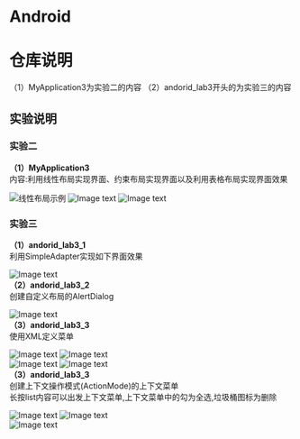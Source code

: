 # Android  
# 仓库说明  
（1）MyApplication3为实验二的内容
（2）andorid_lab3开头的为实验三的内容
## 实验说明  
### 实验二  
**（1）MyApplication3**  
内容:利用线性布局实现界面、约束布局实现界面以及利用表格布局实现界面效果   
  
![线性布局示例](https://github.com/Takitohru/Android/blob/master/Example_image/lab2_linearLayout_image.png)
![Image text](https://github.com/Takitohru/Android/blob/master/Example_image/lab2_con_image.png)
![Image text](https://github.com/Takitohru/Android/blob/master/Example_image/lab2_table_image.png)  
### 实验三  
**（1）andorid_lab3_1**  
利用SimpleAdapter实现如下界面效果  
  
![Image text](https://github.com/Takitohru/Android/blob/master/Example_image/lab3_1_image.png)  
 **（2）andorid_lab3_2**  
创建自定义布局的AlertDialog  
  
![Image text](https://github.com/Takitohru/Android/blob/master/Example_image/lab3_3_2_image.png)  
 **（3）andorid_lab3_3**  
 使用XML定义菜单  
   
   
![Image text](https://github.com/Takitohru/Android/blob/master/Example_image/lab3_3_1_image.png)
![Image text](https://github.com/Takitohru/Android/blob/master/Example_image/lab3_3_2_image.png)  
![Image text](https://github.com/Takitohru/Android/blob/master/Example_image/lab3_3_3_image.png)
![Image text](https://github.com/Takitohru/Android/blob/master/Example_image/lab3_3_4_image.png)  
 **（3）andorid_lab3_3**  
 创建上下文操作模式(ActionMode)的上下文菜单  
 长按list内容可以出发上下文菜单,上下文菜单中的勾为全选,垃圾桶图标为删除  
   
![Image text](https://github.com/Takitohru/Android/blob/master/Example_image/lab3_4_1_image.png)
![Image text](https://github.com/Takitohru/Android/blob/master/Example_image/lab3_4_2_image.png)  
![Image text](https://github.com/Takitohru/Android/blob/master/Example_image/lab3_4_3_image.png)


